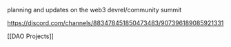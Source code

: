 planning and updates on the web3 devrel/community summit

https://discord.com/channels/883478451850473483/907396189085921331

[[DAO Projects]]